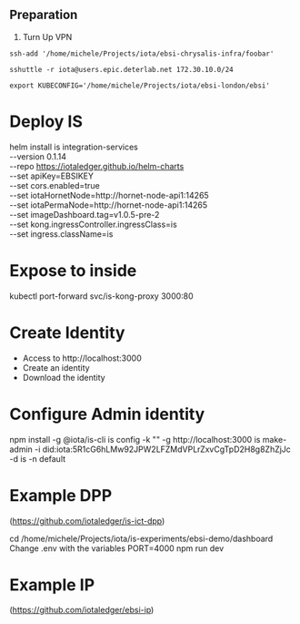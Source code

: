 ## Preparation

1) Turn Up VPN

```
ssh-add '/home/michele/Projects/iota/ebsi-chrysalis-infra/foobar'
```

```
sshuttle -r iota@users.epic.deterlab.net 172.30.10.0/24
```

```
export KUBECONFIG='/home/michele/Projects/iota/ebsi-london/ebsi'
```

# Deploy IS

helm install is integration-services \
	--version 0.1.14 \
	--repo https://iotaledger.github.io/helm-charts \
	--set apiKey=EBSIKEY \
	--set cors.enabled=true \
	--set iotaHornetNode=http://hornet-node-api1:14265 \
	--set iotaPermaNode=http://hornet-node-api1:14265 \
	--set imageDashboard.tag=v1.0.5-pre-2 \
	--set kong.ingressController.ingressClass=is \
	--set ingress.className=is

# Expose to inside

kubectl port-forward svc/is-kong-proxy 3000:80

# Create Identity

- Access to http://localhost:3000
- Create an identity
- Download the identity

# Configure Admin identity

npm install -g @iota/is-cli
is config -k "" -g http://localhost:3000
is make-admin -i did:iota:5R1cG6hLMw92JPW2LFZMdVPLrZxvCgTpD2H8g8ZhZjJc -d is -n default

# Example DPP
(https://github.com/iotaledger/is-ict-dpp)

cd /home/michele/Projects/iota/is-experiments/ebsi-demo/dashboard
Change .env with the variables
PORT=4000 npm run dev

# Example IP
(https://github.com/iotaledger/ebsi-ip)

